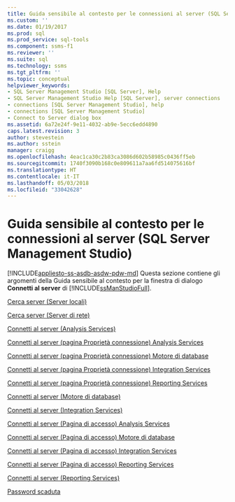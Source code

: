 ```yaml
---
title: Guida sensibile al contesto per le connessioni al server (SQL Server Management Studio) | Microsoft Docs
ms.custom: ''
ms.date: 01/19/2017
ms.prod: sql
ms.prod_service: sql-tools
ms.component: ssms-f1
ms.reviewer: ''
ms.suite: sql
ms.technology: ssms
ms.tgt_pltfrm: ''
ms.topic: conceptual
helpviewer_keywords:
- SQL Server Management Studio [SQL Server], Help
- SQL Server Management Studio Help [SQL Server], server connections
- connections [SQL Server Management Studio], help
- connections [SQL Server Management Studio]
- Connect to Server dialog box
ms.assetid: 6a72e24f-9e11-4032-ab9e-5ecc6edd4890
caps.latest.revision: 3
author: stevestein
ms.author: sstein
manager: craigg
ms.openlocfilehash: 4eac1ca30c2b83ca3086d602b58985c0436ff5eb
ms.sourcegitcommit: 1740f3090b168c0e809611a7aa6fd514075616bf
ms.translationtype: HT
ms.contentlocale: it-IT
ms.lasthandoff: 05/03/2018
ms.locfileid: "33042628"
---
```

# <a name="f1-help-for-server-connections-sql-server-management-studio"></a>Guida sensibile al contesto per le connessioni al server (SQL Server Management Studio)
[!INCLUDE[appliesto-ss-asdb-asdw-pdw-md](../../includes/appliesto-ss-asdb-asdw-pdw-md.md)]
Questa sezione contiene gli argomenti della Guida sensibile al contesto per la finestra di dialogo **Connetti al server** di [!INCLUDE[ssManStudioFull](../../includes/ssmanstudiofull_md.md)].  
  
[Cerca server &#40;Server locali&#41;](../../ssms/f1-help/browse-for-servers-local-servers.md)  
  
[Cerca server &#40;Server di rete&#41;](../../ssms/f1-help/browse-for-servers-network-servers.md)  
  
[Connetti al server &#40;Analysis Services&#41;](../../ssms/f1-help/connect-to-server-analysis-services.md)  
  
[Connetti al server &#40;pagina Proprietà connessione&#41; Analysis Services](../../ssms/f1-help/connect-to-server-connection-properties-page-analysis-services.md)  
  
[Connetti al server &#40;pagina Proprietà connessione&#41; Motore di database](../../ssms/f1-help/connect-to-server-connection-properties-page-database-engine.md)  
  
[Connetti al server &#40;pagina Proprietà connessione&#41; Integration Services](../../ssms/f1-help/connect-to-server-connection-properties-page-integration-services.md)  
  
[Connetti al server &#40;pagina Proprietà connessione&#41; Reporting Services](../../ssms/f1-help/connect-to-server-connection-properties-page-reporting-services.md)  
  
[Connetti al server &#40;Motore di database&#41;](../../ssms/f1-help/connect-to-server-database-engine.md)  
  
[Connetti al server &#40;Integration Services&#41;](../../ssms/f1-help/connect-to-server-integration-services.md)  
  
[Connetti al server &#40;Pagina di accesso&#41; Analysis Services](../../ssms/f1-help/connect-to-server-login-page-analysis-services.md)  
  
[Connetti al server &#40;Pagina di accesso&#41; Motore di database](../../ssms/f1-help/connect-to-server-login-page-database-engine.md)  
  
[Connetti al server &#40;Pagina di accesso&#41; Integration Services](../../ssms/f1-help/connect-to-server-login-page-integration-services.md)  
  
[Connetti al server &#40;Pagina di accesso&#41; Reporting Services](../../ssms/f1-help/connect-to-server-login-page-reporting-services.md)  
  
[Connetti al server &#40;Reporting Services&#41;](../../ssms/f1-help/connect-to-server-reporting-services.md)  
  
[Password scaduta](../../ssms/f1-help/password-expired.md)  
  
